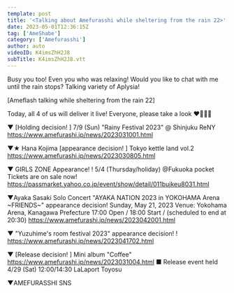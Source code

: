 ```yaml
---
template: post
title: '<Talking about Amefurasshi while sheltering from the rain 22>'
date: 2023-05-01T12:36:15Z
tag: ['AmeShabe']
category: ['Amefurasshi']
author: auto 
videoID: K4imsZhH2J8
subTitle: K4imsZhH2J8.vtt
---
```

Busy you too! Even you who was relaxing!
Would you like to chat with me until the rain stops?
Talking variety of Aplysia!

[Ameflash talking while sheltering from the rain 22]

Today, all 4 of us will deliver it live!
Everyone, please take a look ❤️💜💙💛

▼ [Holding decision! ] 7/9 (Sun) "Rainy Festival 2023" @ Shinjuku ReNY
https://www.amefurashi.jp/news/2023031001.html

▼★ Hana Kojima [appearance decision! ] Tokyo kettle land vol.2
https://www.amefurashi.jp/news/2023030805.html

▼ GIRLS ZONE Appearance! !
5/4 (Thursday/holiday) @Fukuoka pocket
Tickets are on sale now!
https://passmarket.yahoo.co.jp/event/show/detail/011bujkeu8031.html

▼Ayaka Sasaki Solo Concert
"AYAKA NATION 2023 in YOKOHAMA Arena ~FRIENDS~" appearance decision!
Sunday, May 21, 2023 Venue: Yokohama Arena, Kanagawa Prefecture
17:00 Open / 18:00 Start / (scheduled to end at 20:30)
https://www.amefurashi.jp/news/2023042001.html

▼ "Yuzuhime's room festival 2023" appearance decision! !
https://www.amefurashi.jp/news/2023041702.html

▼ [Release decision! ] Mini album "Coffee"
https://www.amefurashi.jp/news/2023031004.html
■ Release event held
4/29 (Sat) 12:00/14:30 LaLaport Toyosu

▼AMEFURASSHI SNS